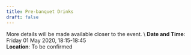 ```yaml
---
title: Pre-banquet Drinks
draft: false
---
```


More details will be made available closer to the event. \\
**Date and Time**: Friday 01 May 2020, 18:15-18:45 \
**Location**: To be confirmed
